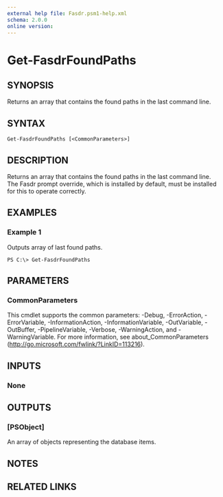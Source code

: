 ```yaml
---
external help file: Fasdr.psm1-help.xml
schema: 2.0.0
online version: 
---
```


# Get-FasdrFoundPaths
## SYNOPSIS
Returns an array that contains the found paths in the last command line.
## SYNTAX

```
Get-FasdrFoundPaths [<CommonParameters>]
```

## DESCRIPTION
Returns an array that contains the found paths in the last command line.  The Fasdr prompt override, which is installed by default, must be installed for this to operate correctly.
## EXAMPLES

### Example 1
Outputs array of last found paths.


```
PS C:\> Get-FasdrFoundPaths
```

## PARAMETERS

### CommonParameters
This cmdlet supports the common parameters: -Debug, -ErrorAction, -ErrorVariable, -InformationAction, -InformationVariable, -OutVariable, -OutBuffer, -PipelineVariable, -Verbose, -WarningAction, and -WarningVariable. For more information, see about_CommonParameters (http://go.microsoft.com/fwlink/?LinkID=113216).
## INPUTS

### None

## OUTPUTS

### [PSObject]
An array of objects representing the database items.
## NOTES

## RELATED LINKS

